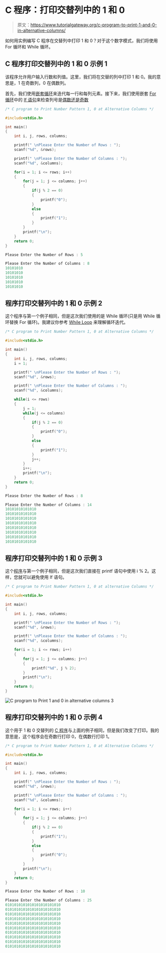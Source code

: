 # C 程序：打印交替列中的 1 和 0

> 原文：<https://www.tutorialgateway.org/c-program-to-print-1-and-0-in-alternative-columns/>

如何用实例编写 C 程序在交替列中打印 1 和 0？对于这个数字模式，我们将使用 For 循环和 While 循环。

## C 程序打印交替列中的 1 和 0 示例 1

该程序允许用户输入行数和列值。这里，我们将在交替的列中打印 1 和 0。我的意思是，1 在奇数列，0 在偶数列。

首先，我们使用[嵌套循环](https://www.tutorialgateway.org/for-loop-in-c-programming/)来迭代每一行和每列元素。接下来，我们使用嵌套 [For 循环](https://www.tutorialgateway.org/for-loop-in-c-programming/)中的 [If 语句](https://www.tutorialgateway.org/if-statement-in-c/)来检查列号是[偶数还是奇数](https://www.tutorialgateway.org/c-program-for-even-or-odd/)

```c
/* C program to Print Number Pattern 1, 0 at Alternative Columns */

#include<stdio.h>

int main()
{
    int i, j, rows, columns;

    printf(" \nPlease Enter the Number of Rows : ");
    scanf("%d", &rows);

    printf(" \nPlease Enter the Number of Columns : ");
    scanf("%d", &columns);

    for(i = 1; i <= rows; i++)
    {
    	for(j = 1; j <= columns; j++)
		{
			if(j % 2 == 0)
			{
				printf("0");
			}
			else
			{
				printf("1");
			}       	
        }
        printf("\n");
    }
    return 0;
}
```

```c
Please Enter the Number of Rows : 5

Please Enter the Number of Columns : 8
10101010
10101010
10101010
10101010
10101010
```

## 程序打印交替列中的 1 和 0 示例 2

这个程序与第一个例子相同，但是这次我们使用的是 While 循环(只是用 While 循环替换 For 循环)。我建议你参考 [While Loop](https://www.tutorialgateway.org/while-loop-in-c/) 来理解循环迭代。

```c
/* C program to Print Number Pattern 1, 0 at Alternative Columns */

#include<stdio.h>

int main()
{
    int i, j, rows, columns;
    i = 1;

    printf(" \nPlease Enter the Number of Rows : ");
    scanf("%d", &rows);

    printf(" \nPlease Enter the Number of Columns : ");
    scanf("%d", &columns);

    while(i <= rows)
    {
    	j = 1;
    	while(j <= columns)
		{
			if(j % 2 == 0)
			{
				printf("0");
			}
			else
			{
				printf("1");
			}
			j++;       	
        }
        i++;
        printf("\n");
    }
    return 0;
}
```

```c
Please Enter the Number of Rows : 8

Please Enter the Number of Columns : 14
10101010101010
10101010101010
10101010101010
10101010101010
10101010101010
10101010101010
10101010101010
10101010101010
```

## 程序打印交替列中的 1 和 0 示例 3

这个[程序](https://www.tutorialgateway.org/c-programming-examples/)与第一个例子相同，但是这次我们直接在 printf 语句中使用 i % 2。这样，您就可以避免使用 If 语句。

```c
/* C program to Print Number Pattern 1, 0 at alternative Columns */

#include<stdio.h>

int main()
{
    int i, j, rows, columns;

    printf(" \nPlease Enter the Number of Rows : ");
    scanf("%d", &rows);

    printf(" \nPlease Enter the Number of Columns : ");
    scanf("%d", &columns);

    for(i = 1; i <= rows; i++)
    {
    	for(j = 1; j <= columns; j++)
		{
			printf("%d", j % 2);    	
        }
        printf("\n");
    }
    return 0;
}
```

![C program to Print 1 and 0 in alternative columns 3](img/c7eb463844a0674996045b8bf5659d6f.png)

## 程序打印交替列中的 1 和 0 示例 4

这个用于 1 和 0 交替列的 [C 程序](https://www.tutorialgateway.org/c-programming-examples/)与上面的例子相同，但是我们改变了打印。我的意思是，这个程序会在奇数行打印 0，在偶数行打印 1。

```c
/* C program to Print Number Pattern 1, 0 at Alternative Columns */

#include<stdio.h>

int main()
{
    int i, j, rows, columns;

    printf(" \nPlease Enter the Number of Rows : ");
    scanf("%d", &rows);

    printf(" \nPlease Enter the Number of Columns : ");
    scanf("%d", &columns);

    for(i = 1; i <= rows; i++)
    {
    	for(j = 1; j <= columns; j++)
		{
			if(j % 2 == 0)
			{
				printf("1");
			}
			else
			{
				printf("0");
			}       	
        }
        printf("\n");
    }
    return 0;
}
```

```c
Please Enter the Number of Rows : 10

Please Enter the Number of Columns : 25
0101010101010101010101010
0101010101010101010101010
0101010101010101010101010
0101010101010101010101010
0101010101010101010101010
0101010101010101010101010
0101010101010101010101010
0101010101010101010101010
0101010101010101010101010
0101010101010101010101010
```